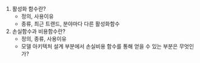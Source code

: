 1.  활성화 함수란?
    - 정의, 사용이유
    - 종류, 최근 트랜드, 분야마다 다른 활성화함수
2.  손실함수과 비용함수란?
    -  정의, 종류, 사용이유
    - 모델 아키텍처 설계 부분에서 손실비용 함수를 통해 얻을 수 있는 부분은 무엇인가?
